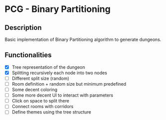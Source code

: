 # PCG - Binary Partitioning

## Description

Basic implementation of Binary Partitioning algorithm to generate dungeons.

## Functionalities

- [x] Tree representation of the dungeon
- [x] Splitting recursively each node into two nodes
- [ ] Different split size (random)
- [ ] Room definition + random size but minimum predefined
- [ ] Some decent coloring
- [ ] Some more decent UI to interact with parameters
- [ ] Click on space to split there
- [ ] Connect rooms with corridors
- [ ] Define themes using the tree structure
